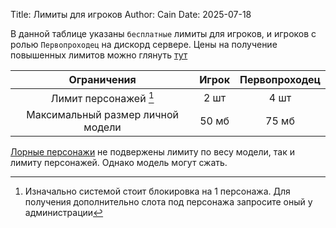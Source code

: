 Title: Лимиты для игроков
Author: Cain
Date: 2025-07-18

В данной таблице указаны `бесплатные` лимиты для игроков, и игроков с ролью `Первопроходец` на дискорд сервере.
Цены на получение повышенных лимитов можно глянуть [тут](/donate) 

|Ограничения                           |Игрок|Первопроходец|
|:------------------------------------:|:---:|:-----------:|
|Лимит персонажей [^1]                 |2 шт |4  шт        |
|Максимальный размер личной модели     |50 мб|75 мб        |

[Лорные персонажи](/lore_char) не подвержены лимиту по весу модели, так и лимиту персонажей. Однако модель могут сжать.

[^1]: Изначально системой стоит блокировка на 1 персонажа. Для получения дополнительно слота под персонажа запросите оный у администрации
